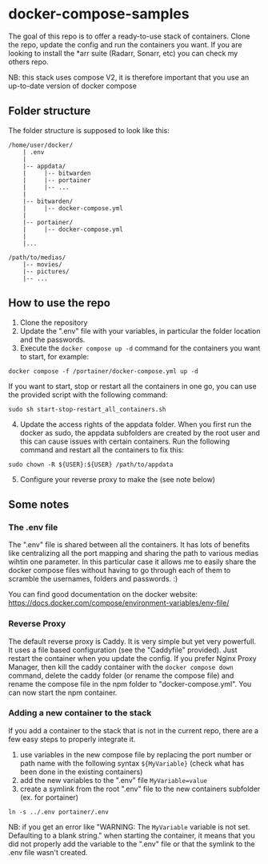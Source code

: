 # docker-compose-samples
The goal of this repo is to offer a ready-to-use stack of containers. Clone the repo, update the config and run the containers you want.
If you are looking to install the *arr suite (Radarr, Sonarr, etc) you can check my others repo.

NB: this stack uses compose V2, it is therefore important that you use an up-to-date version of docker compose

## Folder structure
The folder structure is supposed to look like this:
```
/home/user/docker/
    | .env
    |
    |-- appdata/
    |     |-- bitwarden
    |     |-- portainer
    |     |-- ...    
    |
    |-- bitwarden/
    |     |-- docker-compose.yml
    |
    |-- portainer/
    |     |-- docker-compose.yml
    |
    |...

/path/to/medias/
    |-- movies/
    |-- pictures/
    |-- ...
```

## How to use the repo
1. Clone the repository
2. Update the ".env" file with your variables, in particular the folder location and the passwords.
3. Execute the `docker compose up -d` command for the containers you want to start, for example:
```
docker compose -f /portainer/docker-compose.yml up -d
```

If you want to start, stop or restart all the containers in one go, you can use the provided script with the following command:
```
sudo sh start-stop-restart_all_containers.sh
```

4. Update the access rights of the appdata folder.
When you first run the docker as sudo, the appdata subfolders are created by the root user and this can cause issues with certain containers. Run the following command and restart all the containers to fix this:
```
sudo chown -R ${USER}:${USER} /path/to/appdata
``` 

5. Configure your reverse proxy to make the
(see note below)



## Some notes
### The .env file
The ".env" file is shared between all the containers. 
It has lots of benefits like centralizing all the port mapping and sharing the path to various medias wihtin one parameter.
In this particular case it allows me to easily share the docker compose files without having to go through each of them to scramble the usernames, folders and passwords. :)

You can find good documentation on the docker website: https://docs.docker.com/compose/environment-variables/env-file/

### Reverse Proxy
The default reverse proxy is Caddy. It is very simple but yet very powerfull. It uses a file based configuration (see the "Caddyfile" provided). Just restart the container when you update the config.
If you prefer Nginx Proxy Manager, then kill the caddy container with the `docker compose down` command, delete the caddy folder (or rename the compose file) and rename the compose file in the npm folder to "docker-compose.yml". You can now start the npm container.

### Adding a new container to the stack
If you add a container to the stack that is not in the current repo, there are a few easy steps to properly integrate it.
1. use variables in the new compose file by replacing the port number or path name with the following syntax `${MyVariable}` (check what has been done in the existing containers)
2. add the new variables to the ".env" file `MyVariable=value`
3. create a symlink from the root ".env" file to the new containers subfolder (ex. for portainer)
```
ln -s ../.env portainer/.env
```

NB: if you get an error like "WARNING: The `MyVariable` variable is not set. Defaulting to a blank string." when starting the container, it means that you did not properly add the variable to the ".env" file or that the symlink to the .env file wasn't created.
